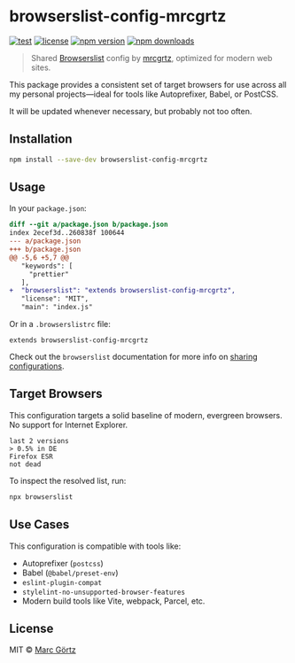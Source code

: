 # browserslist-config-mrcgrtz

[![test](https://github.com/mrcgrtz/browserslist-config/actions/workflows/test.yml/badge.svg)](https://github.com/mrcgrtz/browserslist-config/actions/workflows/test.yml)
[![license](https://img.shields.io/npm/l/browserslist-config-mrcgrtz)](./LICENSE)
[![npm version](https://img.shields.io/npm/v/browserslist-config-mrcgrtz)](https://www.npmjs.com/package/browserslist-config-mrcgrtz)
[![npm downloads](https://img.shields.io/npm/dt/browserslist-config-mrcgrtz)](https://www.npmjs.com/package/browserslist-config-mrcgrtz)

> Shared [Browserslist](https://browsersl.ist/) config by [mrcgrtz](https://github.com/mrcgrtz), optimized for modern web sites.

This package provides a consistent set of target browsers for use across all my personal projects—ideal for tools like Autoprefixer, Babel, or PostCSS.

It will be updated whenever necessary, but probably not too often.

## Installation

```sh
npm install --save-dev browserslist-config-mrcgrtz
```

## Usage

In your `package.json`:

```diff
diff --git a/package.json b/package.json
index 2ecef3d..260838f 100644
--- a/package.json
+++ b/package.json
@@ -5,6 +5,7 @@
   "keywords": [
     "prettier"
   ],
+  "browserslist": "extends browserslist-config-mrcgrtz",
   "license": "MIT",
   "main": "index.js"
```

Or in a `.browserslistrc` file:

```text
extends browserslist-config-mrcgrtz
```

Check out the `browserslist` documentation for more info on [sharing configurations](https://github.com/browserslist/browserslist#shareable-configs).

## Target Browsers

This configuration targets a solid baseline of modern, evergreen browsers. No support for Internet Explorer.

```text
last 2 versions
> 0.5% in DE
Firefox ESR
not dead
```

To inspect the resolved list, run:

```sh
npx browserslist
```

## Use Cases

This configuration is compatible with tools like:

* Autoprefixer (`postcss`)
* Babel (`@babel/preset-env`)
* `eslint-plugin-compat`
* `stylelint-no-unsupported-browser-features`
* Modern build tools like Vite, webpack, Parcel, etc.

## License

MIT © [Marc Görtz](https://marcgoertz.de/)
